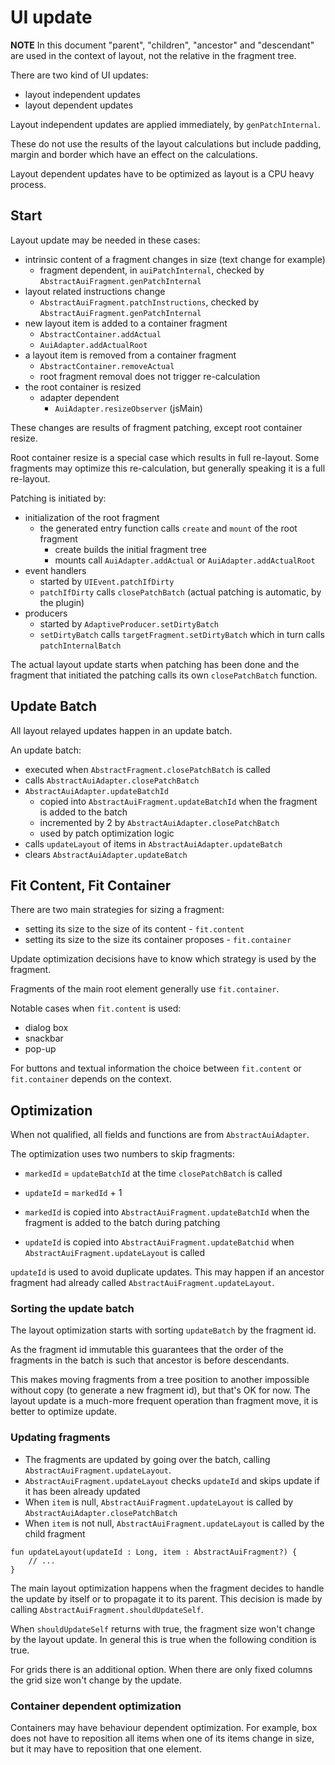 # UI update

**NOTE** In this document "parent", "children", "ancestor" and "descendant" are used in the context of layout, not the
relative in the fragment tree.

There are two kind of UI updates:

* layout independent updates
* layout dependent updates

Layout independent updates are applied immediately, by `genPatchInternal`.

These do not use the results of the layout calculations but include padding, margin 
and border which have an effect on the calculations.

Layout dependent updates have to be optimized as layout is a CPU heavy process.

## Start

Layout update may be needed in these cases:

- intrinsic content of a fragment changes in size (text change for example)
  - fragment dependent, in `auiPatchInternal`, checked by `AbstractAuiFragment.genPatchInternal`
- layout related instructions change
  - `AbstractAuiFragment.patchInstructions`, checked by `AbstractAuiFragment.genPatchInternal`
- new layout item is added to a container fragment
  - `AbstractContainer.addActual`
  - `AuiAdapter.addActualRoot`
- a layout item is removed from a container fragment
  - `AbstractContainer.removeActual`
  - root fragment removal does not trigger re-calculation
- the root container is resized
  - adapter dependent
    - `AuiAdapter.resizeObserver` (jsMain)

These changes are results of fragment patching, except root container resize.

Root container resize is a special case which results in full re-layout. Some
fragments may optimize this re-calculation, but generally speaking it is a full re-layout.

Patching is initiated by:

- initialization of the root fragment
  - the generated entry function calls `create` and `mount` of the root fragment
    - create builds the initial fragment tree
    - mounts call `AuiAdapter.addActual` or `AuiAdapter.addActualRoot`
- event handlers
  - started by `UIEvent.patchIfDirty`
  - `patchIfDirty` calls `closePatchBatch` (actual patching is automatic, by the plugin)
- producers 
  - started by `AdaptiveProducer.setDirtyBatch`
  - `setDirtyBatch` calls `targetFragment.setDirtyBatch` which in turn calls `patchInternalBatch`

The actual layout update starts when patching has been done and the fragment that initiated
the patching calls its own `closePatchBatch` function.

## Update Batch

All layout relayed updates happen in an update batch.

An update batch:

* executed when `AbstractFragment.closePatchBatch` is called
* calls `AbstractAuiAdapter.closePatchBatch`
* `AbstractAuiAdapter.updateBatchId`
  * copied into `AbstractAuiFragment.updateBatchId` when the fragment is added to the batch
  * incremented by 2 by `AbstractAuiAdapter.closePatchBatch`
  * used by patch optimization logic
* calls `updateLayout` of items in `AbstractAuiAdapter.updateBatch`
* clears `AbstractAuiAdapter.updateBatch`

## Fit Content, Fit Container

There are two main strategies for sizing a fragment:

* setting its size to the size of its content - `fit.content`
* setting its size to the size its container proposes - `fit.container`

Update optimization decisions have to know which strategy is used by the fragment.

Fragments of the main root element generally use `fit.container`.

Notable cases when `fit.content` is used:

- dialog box
- snackbar
- pop-up

For buttons and textual information the choice between `fit.content` or `fit.container` depends
on the context.

## Optimization

When not qualified, all fields and functions are from `AbstractAuiAdapter`.

The optimization uses two numbers to skip fragments:

* `markedId` = `updateBatchId` at the time `closePatchBatch` is called
* `updateId` = `markedId` + 1

* `markedId` is copied into `AbstractAuiFragment.updateBatchId` when the fragment is added to the batch during patching
* `updateId` is copied into `AbstractAuiFragment.updateBatchid` when `AbstractAuiFragment.updateLayout` is called

`updateId` is used to avoid duplicate updates. This may happen if an ancestor fragment had already called
`AbstractAuiFragment.updateLayout`.

### Sorting the update batch

The layout optimization starts with sorting `updateBatch` by the fragment id.

As the fragment id immutable this guarantees that the order of the fragments in
the batch is such that ancestor is before descendants.

This makes moving fragments from a tree position to another impossible without copy (to generate a new fragment id),
but that's OK for now. The layout update is a much-more frequent operation than fragment move, it is better to
optimize update.

### Updating fragments

* The fragments are updated by going over the batch, calling `AbstractAuiFragment.updateLayout`.
* `AbstractAuiFragment.updateLayout` checks `updateId` and skips update if it has been already updated
* When `item` is null, `AbstractAuiFragment.updateLayout` is called by `AbstractAuiAdapter.closePatchBatch`
* When `item` is not null, `AbstractAuiFragment.updateLayout` is called by the child fragment

```text
fun updateLayout(updateId : Long, item : AbstractAuiFragment?) {
    // ...
}
```

The main layout optimization happens when the fragment decides to handle the update by itself or to propagate
it to its parent. This decision is made by calling `AbstractAuiFragment.shouldUpdateSelf`.

When `shouldUpdateSelf` returns with true, the fragment size won't change by the layout update. In general
this is true when the following condition is true.

For grids there is an additional option. When there are only fixed columns the grid size won't change by the update.

### Container dependent optimization

Containers may have behaviour dependent optimization. For example, box does not have to reposition all items when one
of its items change in size, but it may have to reposition that one element.